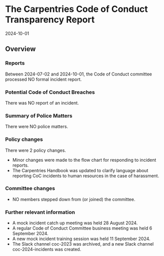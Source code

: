 # The Carpentries Code of Conduct Transparency Report

2024-10-01

## Overview

### Reports

Between 2024-07-02 and 2024-10-01, the Code of Conduct committee processed NO formal incident report. 

### Potential Code of Conduct Breaches

There was NO report of an incident.

### Summary of Police Matters

There were NO police matters.

### Policy changes

There were 2 policy changes.  
* Minor changes were made to the flow chart for responding to incident reports.
* The Carpentries Handbook was updated to clarify language about reporting CoC incidents to human resources in the case of harassment.
 
### Committee changes

- NO members stepped down from (or joined) the committee.

### Further relevant information

* A mock incident catch up meeting was held 28 August 2024.
* A regular Code of Conduct Committee business meeting was held 6 September 2024.
* A new mock incident training session was held 11 September 2024.
* The Slack channel coc-2023 was archived, and a new Slack channel coc-2024-incidents was created. 
